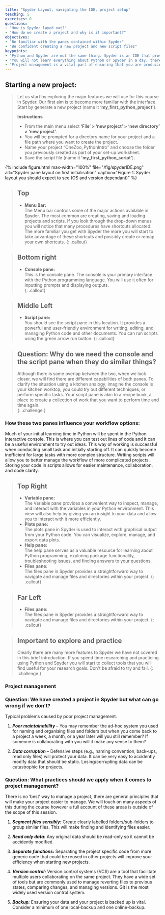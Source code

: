 ```yaml
---
title: "Spyder Layout, navigating the IDE, project setup"
teaching: 5
exercises: 0
questions:
- "How is Spyder layed out?"
- "How do we create a project and why is it important?"
objectives:
- "Be familiar with the panes contained within Spyder"
- "Be confident creating a new project and new script files"  
keypoints:
- "Python and Spyder are not the same thing. Spyder is an IDE that provides you with a convinient way to manage Python projects and Python is the underlying language that enables Spyder."
- "You will not learn everything about Python or Spyder in a day, there are a huge number of tools available to you in Spyder. The more time you commit to exploring and practicing the more you will achieve."
- "Project management is a vital part of ensuring that you are producing maintainable, sharable, and robust software."
---
```


## Starting a new project:
>Let us start by exploring the major features we will use for this course in Spyder. Our first aim is to become more familiar with the interface.  
>Start by generate a new project (name it **‘my_first_python_project’**).   
>  
>**Instructions**  
>* From the main menu select **‘File’ > ‘new project’ > ‘new directory’ > ‘new project’**.   
>* You will be prompted for a directory name for your project and a file path where you want to create the project.   
>* Name your project “OneZoo_PythonIntro" and choose the folder you previously created as part of your set-up worksheet.
>* Save the script file (name it **'my_first_python_script’**).  

{% include figure.html max-width="100%" file="/fig/spyderIDE.png" 
alt="Spyder pane layout on first initialisation" caption="Figure 1: Spyder layout you should expect to see (OS and version dependant)" %}

>## Top
>* **Menu Bar:**  
>The Menu bar controls some of the major actions available in Spyder. The most common are creating, saving and loading projects and scripts. If you look through the drop-down menus you will notice that many procedures have shortcuts allocated. The more familiar you get with Spyder the more you will start to take advantage of these shortcuts and possibly create or remap your own shortcuts. 
{: .callout}

>## Bottom right
>* **Console pane:**  
>This is the console pane. The console is your primary interface with the Python programming language. You will use it often for inputting prompts and displaying outputs.  
{: .callout}

>## Middle Left
>* **Script pane:**  
>You should see the script pane in this location. It provides a powerful and user-friendly environment for writing, editing, and managing Python code and other documents. You can run scripts using the green arrow run button.
{: .callout}

> ## Question: Why do we need the console and the script pane when they do similar things?
> Although there is some overlap between the two, when we look closer, we will find there are different capabilities of both
> panes. To clarify the situation using a kitchen analogy; imagine the console is your kitchen worktop, you could try out 
>different techniques, or perform specific tasks. Your script pane is akin to a recipe book, a place to create a collection of 
>work that you want to perform time and time again.  
{: .challenge }

### How these two panes influence your workflow options: 
Much of your initial learning time in Python will be spent in the Python interactive console. This is where you can test out lines of code and it can be a useful environment to try out ideas. This way of working is successful when conducting small task and initially starting off. It can quickly become inefficient for large tasks with more complex structure. Writing scripts will allow you to better manage the workflow of more complicated projects. Storing your code in scripts allows for easier maintenance, collaboration, and code clarity.

>## Top Right
>* **Variable pane:**  
>The Variable pane provides a convenient way to inspect, manage, and interact with the variables in your Python environment. This view will also help by giving you an insight to your data and allow you to interact with it more efficiently.
>* **Plots pane:**  
>The plots pane in Spyder is used to interact with graphical output from your Python code. You can visualize, explore, manage, and export data plots.
>* **Help pane:**  
>The help pane serves as a valuable resource for learning about Python programming, exploring package functionality, troubleshooting issues, and finding answers to your questions. 
>* **Files pane:**  
>The files pane in Spyder provides a straightforward way to navigate and manage files and directories within your project. 
{: .callout}

>## Far Left 
>* **Files pane:**  
>The files pane in Spyder provides a straightforward way to navigate and manage files and directories within your project. 
{: .callout}

>## Important to explore and practice
>Clearly there are many more features to Spyder we have not covered in this brief introduction. If you spend time researching and practicing using Python and Spyder you will start to collect tools that you will find useful for your research goals. Don't be afraid to try and fail. 
{: .challenge }

### Project management

### Question: We have created a project in Spyder but what can go wrong if we don’t? 
Typical problems caused by poor project management. 

1. ***Poor maintainability*** – You may remember the ad-hoc system you used for naming and organising files and folders but when you come back to a project a week, a month, or a year later will you still remember? If someone is collaborating with you will it make any sense to them? 

2. ***Data corruption*** – Defensive steps (e.g., naming convention, back-ups, read only files) will protect your data. It can be very easy to accidently modify data that should be static. Losing/corrupting data can be catastrophic for projects.


### Question: What practices should we apply when it comes to project management?
There is no ‘best’ way to manage a project, there are general principles that will make your project easier to manage. We will touch on many aspects of this during the course however a full account of these areas is outside of the scope of this session.

1. ***Segment files sensibly:*** Create clearly labelled folders/sub-folders to group similar files. This will make finding and identifying files easier.  

2. ***Read only data:*** Any original data should be read-only so it cannot be accidently modified.  

3. ***Separate functions:*** Separating the project specific code from more generic code that could be reused in other projects will improve your efficiency when starting new projects.  

4. ***Version control:*** Version control systems (VCS) are a tool that facilitate multiple users collaborating on the same project. They have a wide set of tools but are commonly used to manage reverting files to previous states, comparing changes, and managing versions. Git is the most widely used version control system. 

5. ***Backup:*** Ensuring your data and your project is backed up is vital. Consider a minimum of one local-backup and one online-backup.     


